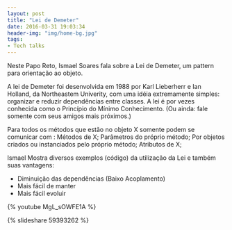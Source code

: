 ```yaml
---
layout: post
title: "Lei de Demeter" 
date: 2016-03-31 19:03:34 
header-img: "img/home-bg.jpg" 
tags: 
- Tech talks
---
```


Neste Papo Reto, Ismael Soares fala sobre a Lei de Demeter, um pattern para orientação ao objeto.

A lei de Demeter foi desenvolvida em 1988 por Karl Lieberherr e Ian Holland, da Northeastem Univerity, com uma idéia extremamente simples: organizar e reduzir dependências entre classes. A lei é por vezes conhecida como o Princípio do Mínimo Conhecimento. (Ou ainda: fale somente com seus amigos mais próximos.)

Para todos os métodos que estão no objeto X somente podem se comunicar com : Métodos de X; Parâmetros do próprio método; Por objetos criados ou instanciados pelo próprio método; Atributos de X;

Ismael Mostra diversos exemplos (código) da utilização da Lei e também suas vantagens:

* Diminuição das dependências (Baixo Acoplamento)
* Mais fácil de manter
* Mais fácil evoluir


{% youtube MgL_sOWFE1A %}
<br>

{% slideshare 59393262 %} 
<br>